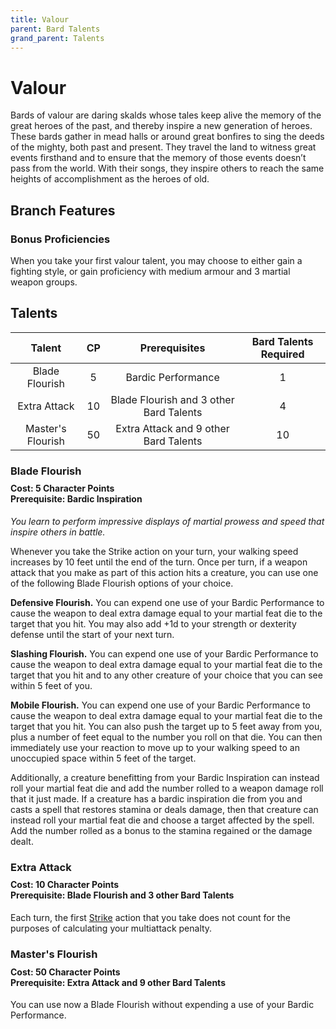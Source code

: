 ```yaml
---
title: Valour
parent: Bard Talents
grand_parent: Talents
---
```


# Valour
Bards of valour are daring skalds whose tales keep alive the memory of the great heroes of the past, and thereby inspire a new generation of heroes. These bards gather in mead halls or around great bonfires to sing the deeds of the mighty, both past and present. They travel the land to witness great events firsthand and to ensure that the memory of those events doesn’t pass from the world. With their songs, they inspire others to reach the same heights of accomplishment as the heroes of old.

## Branch Features

### Bonus Proficiencies
When you take your first valour talent, you may choose to either gain a fighting style, or gain proficiency with medium armour and 3 martial weapon groups.

## Talents

| Talent | CP | Prerequisites | Bard Talents Required |
|:------:|:--:|:-------------:|:---------------------:|
| Blade Flourish    | 5  | Bardic Performance | 1 |
| Extra Attack      | 10 | Blade Flourish and 3 other Bard Talents | 4 |
| Master's Flourish | 50 | Extra Attack and 9 other Bard Talents | 10 |

### Blade Flourish

<div style="margin-top:-10px;"></div>

#### **Cost:** 5 Character Points<br>**Prerequisite:** Bardic Inspiration
*You learn to perform impressive displays of martial prowess and speed that inspire others in battle.*

Whenever you take the Strike action on your turn, your walking speed increases by 10 feet until the end of the turn. Once per turn, if a weapon attack that you make as part of this action hits a creature, you can use one of the following Blade Flourish options of your choice.

**Defensive Flourish.** You can expend one use of your Bardic Performance to cause the weapon to deal extra damage equal to your martial feat die to the target that you hit. You may also add +1d to your strength or dexterity defense until the start of your next turn.

**Slashing Flourish.** You can expend one use of your Bardic Performance to cause the weapon to deal extra damage equal to your martial feat die to the target that you hit and to any other creature of your choice that you can see within 5 feet of you.

**Mobile Flourish.** You can expend one use of your Bardic Performance to cause the weapon to deal extra damage equal to your martial feat die to the target that you hit. You can also push the target up to 5 feet away from you, plus a number of feet equal to the number you roll on that die. You can then immediately use your reaction to move up to your walking speed to an unoccupied space within 5 feet of the target.

Additionally, a creature benefitting from your Bardic Inspiration can instead roll your martial feat die and add the number rolled to a weapon damage roll that it just made. If a creature has a bardic inspiration die from you and casts a spell that restores stamina or deals damage, then that creature can instead roll your martial feat die and choose a target affected by the spell. Add the number rolled as a bonus to the stamina regained or the damage dealt.

### Extra Attack

<div style="margin-top:-10px;"></div>

#### **Cost:** 10 Character Points<br>**Prerequisite:** Blade Flourish and 3 other Bard Talents
Each turn, the first [Strike](https://stormchaserroleplaying.com/stormchaserRPG/Combat/Actions/Strike/) action that you take does not count for the purposes of calculating your multiattack penalty.

### Master's Flourish

<div style="margin-top:-10px;"></div>

#### **Cost:** 50 Character Points<br>**Prerequisite:** Extra Attack and 9 other Bard Talents
You can use now a Blade Flourish without expending a use of your Bardic Performance.
